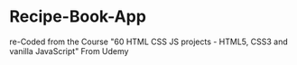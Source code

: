# Recipe-Book-App
re-Coded from the Course "60 HTML CSS JS projects - HTML5, CSS3 and vanilla JavaScript" From Udemy
